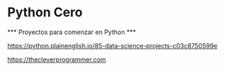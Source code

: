 # Python Cero
*** Proyectos para comenzar en Python ***

https://python.plainenglish.io/85-data-science-projects-c03c8750599e

https://thecleverprogrammer.com
